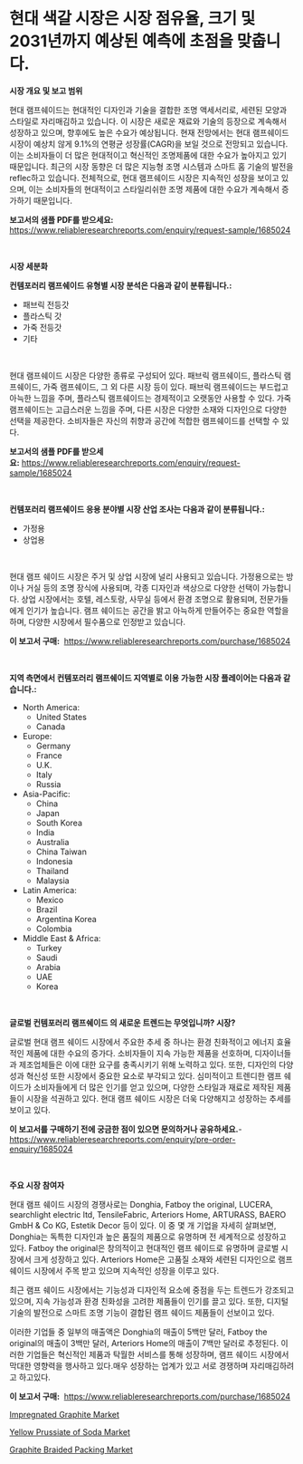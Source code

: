 <p><h1>현대 색갈 시장은 시장 점유율, 크기 및 2031년까지 예상된 예측에 초점을 맞춥니다.</h1></p><p><strong>시장 개요 및 보고 범위</strong></p>
<p><p>현대 램프쉐이드는 현대적인 디자인과 기술을 결합한 조명 액세서리로, 세련된 모양과 스타일로 자리매김하고 있습니다. 이 시장은 새로운 재료와 기술의 등장으로 계속해서 성장하고 있으며, 향후에도 높은 수요가 예상됩니다. 현재 전망에서는 현대 램프쉐이드 시장이 예상치 않게 9.1%의 연평균 성장률(CAGR)을 보일 것으로 전망되고 있습니다. 이는 소비자들이 더 많은 현대적이고 혁신적인 조명제품에 대한 수요가 높아지고 있기 때문입니다. 최근의 시장 동향은 더 많은 지능형 조명 시스템과 스마트 홈 기술의 발전을 reflec하고 있습니다. 전체적으로, 현대 램프쉐이드 시장은 지속적인 성장을 보이고 있으며, 이는 소비자들의 현대적이고 스타일리쉬한 조명 제품에 대한 수요가 계속해서 증가하기 때문입니다.</p></p>
<p><strong>보고서의 샘플 PDF를 받으세요:</strong> <a href="https://www.reliableresearchreports.com/enquiry/request-sample/1685024">https://www.reliableresearchreports.com/enquiry/request-sample/1685024</a></p>
<p>&nbsp;</p>
<p><strong>시장 세분화</strong></p>
<p><strong>컨템포러리 램프쉐이드 유형별 시장 분석은 다음과 같이 분류됩니다.:</strong></p>
<p><ul><li>패브릭 전등갓</li><li>플라스틱 갓</li><li>가죽 전등갓</li><li>기타</li></ul></p>
<p>&nbsp;</p>
<p><p>현대 램프쉐이드 시장은 다양한 종류로 구성되어 있다. 패브릭 램프쉐이드, 플라스틱 램프쉐이드, 가죽 램프쉐이드, 그 외 다른 시장 등이 있다. 패브릭 램프쉐이드는 부드럽고 아늑한 느낌을 주며, 플라스틱 램프쉐이드는 경제적이고 오랫동안 사용할 수 있다. 가죽 램프쉐이드는 고급스러운 느낌을 주며, 다른 시장은 다양한 소재와 디자인으로 다양한 선택을 제공한다. 소비자들은 자신의 취향과 공간에 적합한 램프쉐이드를 선택할 수 있다.</p></p>
<p><strong>보고서의 샘플 PDF를 받으세요:</strong>&nbsp;<a href="https://www.reliableresearchreports.com/enquiry/request-sample/1685024">https://www.reliableresearchreports.com/enquiry/request-sample/1685024</a></p>
<p>&nbsp;</p>
<p><strong> 컨템포러리 램프쉐이드 응용 분야별 시장 산업 조사는 다음과 같이 분류됩니다.:</strong></p>
<p><ul><li>가정용</li><li>상업용</li></ul></p>
<p>&nbsp;</p>
<p><p>현대 램프 쉐이드 시장은 주거 및 상업 시장에 널리 사용되고 있습니다. 가정용으로는 방이나 거실 등의 조명 장식에 사용되며, 각종 디자인과 색상으로 다양한 선택이 가능합니다. 상업 시장에서는 호텔, 레스토랑, 사무실 등에서 환경 조명으로 활용되며, 전문가들에게 인기가 높습니다. 램프 쉐이드는 공간을 밝고 아늑하게 만들어주는 중요한 역할을 하며, 다양한 시장에서 필수품으로 인정받고 있습니다.</p></p>
<p><strong>이 보고서 구매:</strong>&nbsp; <a href="https://www.reliableresearchreports.com/purchase/1685024">https://www.reliableresearchreports.com/purchase/1685024</a></p>
<p>&nbsp;</p>
<p><strong>지역 측면에서 컨템포러리 램프쉐이드 지역별로 이용 가능한 시장 플레이어는 다음과 같습니다.:</strong></p>
<p><ul>
    <li>
        North America:
        <ul>
            <li>United States</li>
            <li>Canada</li>
        </ul>
    </li>
    <li>
        Europe:
        <ul>
            <li>Germany</li>
            <li>France</li>
            <li>U.K.</li>
            <li>Italy</li>
            <li>Russia</li>
        </ul>
    </li>
    <li>
        Asia-Pacific:
        <ul>
            <li>China</li>
            <li>Japan</li>
            <li>South Korea</li>
            <li>India</li>
            <li>Australia</li>
            <li>China Taiwan</li>
            <li>Indonesia</li>
            <li>Thailand</li>
            <li>Malaysia</li>
        </ul>
    </li>
    <li>
        Latin America:
        <ul>
            <li>Mexico</li>
            <li>Brazil</li>
            <li>Argentina Korea</li>
            <li>Colombia</li>
        </ul>
    </li>
    <li>
        Middle East & Africa:
        <ul>
            <li>Turkey</li>
            <li>Saudi</li>
            <li>Arabia</li>
            <li>UAE</li>
            <li>Korea</li>
        </ul>
    </li>
    </ul></p>
<p>&nbsp;</p>
<p><strong>글로벌 컨템포러리 램프쉐이드 의 새로운 트렌드는 무엇입니까? 시장?</strong></p>
<p><p>글로벌 현대 램프 쉐이드 시장에서 주요한 추세 중 하나는 환경 친화적이고 에너지 효율적인 제품에 대한 수요의 증가다. 소비자들이 지속 가능한 제품을 선호하며, 디자이너들과 제조업체들은 이에 대한 요구를 충족시키기 위해 노력하고 있다. 또한, 디자인의 다양성과 혁신성 또한 시장에서 중요한 요소로 부각되고 있다. 심미적이고 트렌디한 램프 쉐이드가 소비자들에게 더 많은 인기를 얻고 있으며, 다양한 스타일과 재료로 제작된 제품들이 시장을 석권하고 있다. 현대 램프 쉐이드 시장은 더욱 다양해지고 성장하는 추세를 보이고 있다.</p></p>
<p><strong>이 보고서를 구매하기 전에 궁금한 점이 있으면 문의하거나 공유하세요.</strong>- <a href="https://www.reliableresearchreports.com/enquiry/pre-order-enquiry/1685024">https://www.reliableresearchreports.com/enquiry/pre-order-enquiry/1685024</a></p>
<p>&nbsp;</p>
<p><strong>주요 시장 참여자</strong></p>
<p><p>현대 램프 쉐이드 시장의 경쟁사로는 Donghia, Fatboy the original, LUCERA, searchlight electric ltd, TensileFabric, Arteriors Home, ARTURASS, BAERO GmbH & Co KG, Estetik Decor 등이 있다. 이 중 몇 개 기업을 자세히 살펴보면, Donghia는 독특한 디자인과 높은 품질의 제품으로 유명하며 전 세계적으로 성장하고 있다. Fatboy the original은 창의적이고 현대적인 램프 쉐이드로 유명하며 글로벌 시장에서 크게 성장하고 있다. Arteriors Home은 고품질 소재와 세련된 디자인으로 램프 쉐이드 시장에서 주목 받고 있으며 지속적인 성장을 이루고 있다.</p><p>최근 램프 쉐이드 시장에서는 기능성과 디자인적 요소에 중점을 두는 트렌드가 강조되고 있으며, 지속 가능성과 환경 친화성을 고려한 제품들이 인기를 끌고 있다. 또한, 디지털 기술의 발전으로 스마트 조명 기능이 결합된 램프 쉐이드 제품들이 선보이고 있다.</p><p>이러한 기업들 중 일부의 매출액은 Donghia의 매출이 5백만 달러, Fatboy the original의 매출이 3백만 달러, Arteriors Home의 매출이 7백만 달러로 추정된다. 이러한 기업들은 혁신적인 제품과 탁월한 서비스를 통해 성장하며, 램프 쉐이드 시장에서 막대한 영향력을 행사하고 있다.매우 성장하는 업계가 있고 서로 경쟁하며 자리매김하려고 하고있다.</p></p>
<p><strong>이 보고서 구매:</strong>&nbsp;&nbsp;<a href="https://www.reliableresearchreports.com/purchase/1685024">https://www.reliableresearchreports.com/purchase/1685024</a></p>
<p><p><a href="https://github.com/beatblasta/Market-Research-Report-List-2/blob/main/impregnated-graphite-market.md">Impregnated Graphite Market</a></p><p><a href="https://github.com/Sinjinluong3e0awx2m195k76/Market-Research-Report-List-1/blob/main/yellow-prussiate-of-soda-market.md">Yellow Prussiate of Soda Market</a></p><p><a href="https://github.com/shotows/Market-Research-Report-List-1/blob/main/graphite-braided-packing-market.md">Graphite Braided Packing Market</a></p></p>
